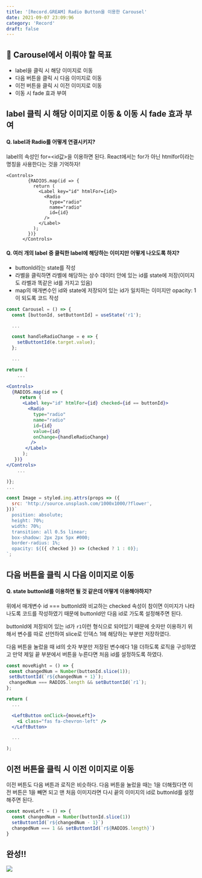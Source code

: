 ```yaml
---
title: '[Record.GREAM] Radio Button을 이용한 Carousel'
date: 2021-09-07 23:09:96
category: 'Record'
draft: false
---
```


## 🏅 Carousel에서 이뤄야 할 목표

- label을 클릭 시 해당 이미지로 이동
- 다음 버튼을 클릭 시 다음 이미지로 이동
- 이전 버튼을 클릭 시 이전 이미지로 이동
- 이동 시 fade 효과 부여

## label 클릭 시 해당 이미지로 이동 & 이동 시 fade 효과 부여

#### Q. label과 Radio를 어떻게 연결시키지?

label의 속성인 for=<id값>을 이용하면 된다. React에서는 for가 아닌 htmlfor이라는 명칭을 사용한다는 것을 기억하자!

```
<Controls>
        {RADIOS.map(id => {
          return (
            <Label key="id" htmlFor={id}>
              <Radio
                type="radio"
                name="radio"
                id={id}
              />
            </Label>
          );
        })}
      </Controls>
```

#### Q. 여러 개의 label 중 클릭한 label에 해당하는 이미지만 어떻게 나오도록 하지?

- buttonId라는 state를 작성
- 라벨을 클릭하면 라벨에 해당하는 상수 데이터 안에 있는 id를 state에 저장(이미지도 라벨과 똑같은 id를 가지고 있음)
- map의 매개변수인 id와 state에 저장되어 있는 id가 일치하는 이미지만 opacity: 1이 되도록 코드 작성

```jsx
const Carousel = () => {
  const [buttonId, setButtontId] = useState('r1');

  ...

  const handleRadioChange = e => {
    setButtontId(e.target.value);
  };

  ...

return (
    ...

<Controls>
  {RADIOS.map(id => {
     return (
      <Label key="id" htmlFor={id} checked={id == buttonId}>
        <Radio
          type="radio"
          name="radio"
          id={id}
          value={id}
          onChange={handleRadioChange}
         />
       </Label>
      );
   })}
</Controls>
    ...

)};
...

const Image = styled.img.attrs(props => ({
  src: 'http://source.unsplash.com/1000x1000/?flower',
}))`
  position: absolute;
  height: 70%;
  width: 70%;
  transition: all 0.5s linear;
  box-shadow: 2px 2px 5px #000;
  border-radius: 1%;
  opacity: ${({ checked }) => (checked ? 1 : 0)};
`;
```

## 다음 버튼을 클릭 시 다음 이미지로 이동

#### Q. state buttonId를 이용하면 될 것 같은데 어떻게 이용해야하지?

위에서 매개변수 id === buttonId와 비교하는 checked 속성이 참이면 이미지가 나타나도록 코드를 작성하였기 때문에 buttonId만 다음 id로 가도록 설정해주면 된다.

buttonId에 저장되어 있는 id가 `r1`이런 형식으로 되어있기 때문에 숫자만 이용하기 위해서 변수를 따로 선언하여 slice로 인덱스 1에 해당하는 부분만 저장하였다.

다음 버튼을 눌렀을 때 id의 숫자 부분만 저장된 변수에다 1을 더하도록 로직을 구성하였고 만약 제일 끝 부분에서 버튼을 누른다면 처음 id를 설정하도록 하였다.

```jsx
const moveRight = () => {
 const changedNum = Number(buttonId.slice(1));
 setButtontId(`r${changedNum + 1}`);
 changedNum === RADIOS.length && setButtontId(`r1`);
};

return (
  ...

  <LeftButton onClick={moveLeft}>
    <i class="fas fa-chevron-left" />
  </LeftButton>

  ...

);
```

## 이전 버튼을 클릭 시 이전 이미지로 이동

이전 버튼도 다음 버튼과 로직은 비슷하다. 다음 버튼을 눌렀을 때는 1을 더해줬다면 이전 버튼은 1을 빼면 되고 맨 처음 이미지라면 다시 끝의 이미지의 id로 buttonId를 설정해주면 된다.

```jsx
const moveLeft = () => {
  const changedNum = Number(buttonId.slice(1))
  setButtontId(`r${changedNum - 1}`)
  changedNum === 1 && setButtontId(`r${RADIOS.length}`)
}
```

## 완성!!

![](https://images.velog.io/images/silviaoh/post/83efc9ff-07c3-4d1e-b27a-5c34c9fe39ca/GREAM%20carousel.gif)
